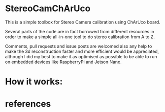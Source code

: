 # StereoCamChArUco

This is a simple toolbox for Stereo Camera calibration using ChArUco board.

Several parts of the code are in fact borrowed from different resources in order to 
make a simple all-in-one tool to do stereo calibration from A to Z.

Comments, pull requests and issue posts are welcomed also any help to make the 3d reconstruction faster and more efficient would be appreciated, although I
did my best to make it as optimised as possible to be able to run on embedded devices like RaspberryPi and Jetson Nano.

# How it works:


# references

